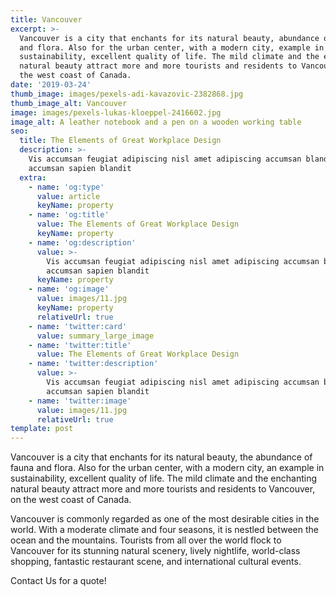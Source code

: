 ```yaml
---
title: Vancouver
excerpt: >-
  Vancouver is a city that enchants for its natural beauty, abundance of fauna
  and flora. Also for the urban center, with a modern city, example in
  sustainability, excellent quality of life. The mild climate and the enchanting
  natural beauty attract more and more tourists and residents to Vancouver, on
  the west coast of Canada.
date: '2019-03-24'
thumb_image: images/pexels-adi-kavazovic-2382868.jpg
thumb_image_alt: Vancouver
image: images/pexels-lukas-kloeppel-2416602.jpg
image_alt: A leather notebook and a pen on a wooden working table
seo:
  title: The Elements of Great Workplace Design
  description: >-
    Vis accumsan feugiat adipiscing nisl amet adipiscing accumsan blandit
    accumsan sapien blandit
  extra:
    - name: 'og:type'
      value: article
      keyName: property
    - name: 'og:title'
      value: The Elements of Great Workplace Design
      keyName: property
    - name: 'og:description'
      value: >-
        Vis accumsan feugiat adipiscing nisl amet adipiscing accumsan blandit
        accumsan sapien blandit
      keyName: property
    - name: 'og:image'
      value: images/11.jpg
      keyName: property
      relativeUrl: true
    - name: 'twitter:card'
      value: summary_large_image
    - name: 'twitter:title'
      value: The Elements of Great Workplace Design
    - name: 'twitter:description'
      value: >-
        Vis accumsan feugiat adipiscing nisl amet adipiscing accumsan blandit
        accumsan sapien blandit
    - name: 'twitter:image'
      value: images/11.jpg
      relativeUrl: true
template: post
---
```

Vancouver is a city that enchants for its natural beauty, the abundance of fauna and flora. Also for the urban center, with a modern city, an example in sustainability, excellent quality of life. The mild climate and the enchanting natural beauty attract more and more tourists and residents to Vancouver, on the west coast of Canada.

Vancouver is commonly regarded as one of the most desirable cities in the world. With a moderate climate and four seasons, it is nestled between the ocean and the mountains. Tourists from all over the world flock to Vancouver for its stunning natural scenery, lively nightlife, world-class shopping, fantastic restaurant scene, and international cultural events.

Contact Us for a quote!
